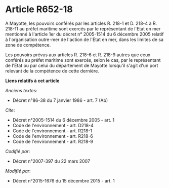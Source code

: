 # Article R652-18

A Mayotte, les pouvoirs conférés par les articles R. 218-1 et D. 218-4 à R. 218-11 au préfet maritime sont exercés par le
représentant de l'Etat en mer mentionné à l'article 1er du décret n° 2005-1514 du 6 décembre 2005 relatif à l'organisation
outre-mer de l'action de l'Etat en mer, dans les limites de sa zone de compétence. 

Les pouvoirs prévus aux articles R. 218-6 et R. 218-9 autres que ceux conférés au préfet maritime sont exercés, selon le cas,
par le représentant de l'Etat ou par celui du   département de Mayotte  lorsqu'il s'agit d'un port relevant de la compétence
de cette dernière.

**Liens relatifs à cet article**

_Anciens textes_:

  - Décret n°86-38 du 7 janvier 1986 - art. 7 (Ab)

_Cite_:

  - Décret n°2005-1514 du 6 décembre 2005 - art. 1
  - Code de l'environnement - art. D218-4
  - Code de l'environnement - art. R218-1
  - Code de l'environnement - art. R218-6
  - Code de l'environnement - art. R218-9

_Codifié par_:

  - Décret n°2007-397 du 22 mars 2007

_Modifié par_:

  - Décret n°2015-1676 du 15 décembre 2015 - art. 1
